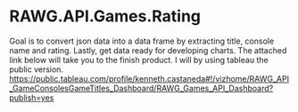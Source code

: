 # RAWG.API.Games.Rating
Goal is to convert json data into a data frame by extracting title, console name and rating. Lastly, get data ready for developing charts. The attached link below will take you to the finish product. I will by using tableau the public version. https://public.tableau.com/profile/kenneth.castaneda#!/vizhome/RAWG_API_GameConsolesGameTitles_Dashboard/RAWG_Games_API_Dashboard?publish=yes
